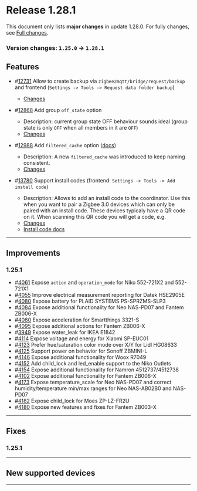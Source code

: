# Release 1.28.1

This document only lists **major changes** in update 1.28.0. For fully changes, see [Full changes](https://github.com/Koenkk/zigbee2mqtt/compare/1.25.0...1.28.1).

### Version changes: `1.25.0` &rarr; `1.28.1`

## Features

- #[12731](https://github.com/Koenkk/zigbee2mqtt/discussions/12731) Allow to create backup via `zigbee2mqtt/bridge/request/backup` and frontend (`Settings -> Tools -> Request data folder backup`)
  - [Changes](https://github.com/Koenkk/zigbee2mqtt/pull/12797/commits/7f304fbc20e89f0120d98b7bc6f1429722a53910)

- #[12868](https://github.com/Koenkk/zigbee2mqtt/pull/12868) Add group `off_state` option
  - Description: current group state OFF behaviour sounds ideal (group state is only `OFF` when all members in it are `OFF`)
  - [Changes](https://github.com/Koenkk/zigbee2mqtt/pull/12868/files)

- #[12988](https://github.com/Koenkk/zigbee2mqtt/pull/12988) Add `filtered_cache` option ([docs](https://www.zigbee2mqtt.io/guide/configuration/devices-groups.html#common-device-options))
  - Description: A new `filtered_cache` was introduced to keep naming consistent.
  - [Changes](https://github.com/Koenkk/zigbee2mqtt/pull/12988/files)

- #[13780](https://github.com/Koenkk/zigbee2mqtt/pull/13780) Support install codes (frontend: `Settings -> Tools -> Add install code`)
  - Description: Allows to add an install code to the coordinator. Use this when you want to pair a Zigbee 3.0 devices which can only be paired with an install code. These devices typicaly have a QR code on it. When scanning this QR code you will get a code, e.g.
  - [Changes](https://github.com/Koenkk/zigbee2mqtt/pull/13780/files)
  - [Install code docs](https://github.com/Koenkk/zigbee2mqtt.io/pull/1540)

---

## Improvements

### 1.25.1

  - #[4061](https://github.com/Koenkk/zigbee-herdsman-converters/pull/4061) Expose `action` and `operation_mode` for Niko 552-721X2 and 552-721X1
  - #[4055](https://github.com/Koenkk/zigbee-herdsman-converters/pull/4055) Improve electrical measurement reporting for Datek HSE2905E
  - #[4080](https://github.com/Koenkk/zigbee-herdsman-converters/pull/4080) Expose battery for PLAID SYSTEMS PS-SPRZMS-SLP3
  - #[4084](https://github.com/Koenkk/zigbee-herdsman-converters/pull/4084) Expose additional functionality for Neo NAS-PD07 and Fantem ZB006-X
  - #[4060](https://github.com/Koenkk/zigbee-herdsman-converters/pull/4060) Expose acceleration for Smartthings 3321-S
  - #[4095](https://github.com/Koenkk/zigbee-herdsman-converters/pull/4095) Expose additional actions for Fantem ZB006-X
  - #[3949](https://github.com/Koenkk/zigbee2mqtt/issues/3949) Expose water_leak for IKEA E1842
  - #[4114](https://github.com/Koenkk/zigbee-herdsman-converters/pull/4114) Expose voltage and energy for Xiaomi SP-EUC01
  - #[4123](https://github.com/Koenkk/zigbee-herdsman-converters/pull/4123) Prefer hue/saturation color mode over X/Y for Lidl HG08633
  - #[4125](https://github.com/Koenkk/zigbee-herdsman-converters/pull/4125) Support power on behavior for Sonoff ZBMINI-L 
  - #[4146](https://github.com/Koenkk/zigbee-herdsman-converters/pull/4146) Expose additional functionality for Woox R7049
  - #[4152](https://github.com/Koenkk/zigbee-herdsman-converters/pull/4152) Add child_lock and led_enable support to the Niko Outlets
  - #[4154](https://github.com/Koenkk/zigbee-herdsman-converters/pull/4154) Expose additional functionality for Namron 4512737/4512738
  - #[4102](https://github.com/Koenkk/zigbee-herdsman-converters/pull/4102) Expose additional functionality for Fantem ZB006-X
  - #[4173](https://github.com/Koenkk/zigbee-herdsman-converters/pull/4173) Expose temperature_scale for Neo NAS-PD07 and correct humidity/temperature min/max ranges for Neo NAS-AB02B0 and NAS-PD07
  - #[4182](https://github.com/Koenkk/zigbee-herdsman-converters/pull/4182) Expose child_lock for Moes ZP-LZ-FR2U
  - #[4180](https://github.com/Koenkk/zigbee-herdsman-converters/pull/4180) Expose new features and fixes for Fantem ZB003-X





  
---

## Fixes

### 1.25.1




---


## New supported devices



---

